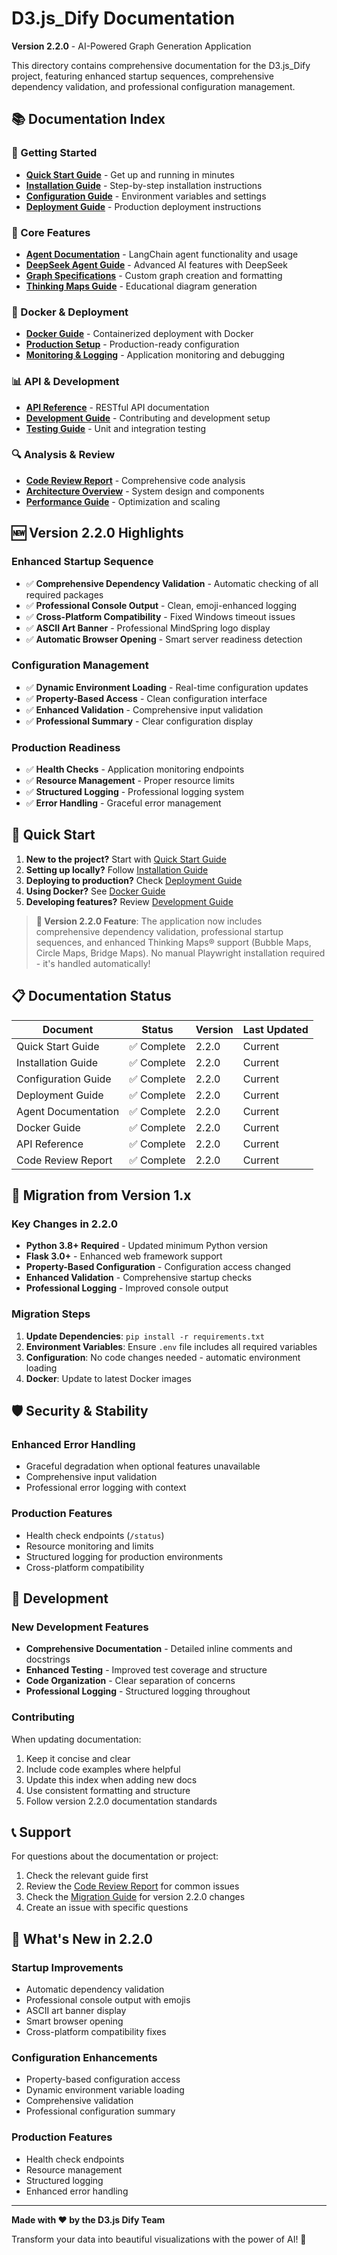 # D3.js_Dify Documentation

**Version 2.2.0** - AI-Powered Graph Generation Application

This directory contains comprehensive documentation for the D3.js_Dify project, featuring enhanced startup sequences, comprehensive dependency validation, and professional configuration management.

## 📚 Documentation Index

### **🚀 Getting Started**
- **[Quick Start Guide](QUICK_START.md)** - Get up and running in minutes
- **[Installation Guide](INSTALLATION.md)** - Step-by-step installation instructions
- **[Configuration Guide](CONFIGURATION.md)** - Environment variables and settings
- **[Deployment Guide](DEPLOYMENT.md)** - Production deployment instructions

### **🔧 Core Features**
- **[Agent Documentation](AGENT.md)** - LangChain agent functionality and usage
- **[DeepSeek Agent Guide](DEEPSEEK_AGENT.md)** - Advanced AI features with DeepSeek
- **[Graph Specifications](GRAPH_SPECS.md)** - Custom graph creation and formatting
- **[Thinking Maps Guide](THINKING_MAPS_GUIDE.md)** - Educational diagram generation

### **🐳 Docker & Deployment**
- **[Docker Guide](DOCKER.md)** - Containerized deployment with Docker
- **[Production Setup](PRODUCTION.md)** - Production-ready configuration
- **[Monitoring & Logging](MONITORING.md)** - Application monitoring and debugging

### **📊 API & Development**
- **[API Reference](API_REFERENCE.md)** - RESTful API documentation
- **[Development Guide](DEVELOPMENT.md)** - Contributing and development setup
- **[Testing Guide](TESTING.md)** - Unit and integration testing

### **🔍 Analysis & Review**
- **[Code Review Report](CODE_REVIEW_REPORT.md)** - Comprehensive code analysis
- **[Architecture Overview](ARCHITECTURE.md)** - System design and components
- **[Performance Guide](PERFORMANCE.md)** - Optimization and scaling

## 🆕 Version 2.2.0 Highlights

### **Enhanced Startup Sequence**
- ✅ **Comprehensive Dependency Validation** - Automatic checking of all required packages
- ✅ **Professional Console Output** - Clean, emoji-enhanced logging
- ✅ **Cross-Platform Compatibility** - Fixed Windows timeout issues
- ✅ **ASCII Art Banner** - Professional MindSpring logo display
- ✅ **Automatic Browser Opening** - Smart server readiness detection

### **Configuration Management**
- ✅ **Dynamic Environment Loading** - Real-time configuration updates
- ✅ **Property-Based Access** - Clean configuration interface
- ✅ **Enhanced Validation** - Comprehensive input validation
- ✅ **Professional Summary** - Clear configuration display

### **Production Readiness**
- ✅ **Health Checks** - Application monitoring endpoints
- ✅ **Resource Management** - Proper resource limits
- ✅ **Structured Logging** - Professional logging system
- ✅ **Error Handling** - Graceful error management

## 🏁 Quick Start

1. **New to the project?** Start with [Quick Start Guide](QUICK_START.md)
2. **Setting up locally?** Follow [Installation Guide](INSTALLATION.md)
3. **Deploying to production?** Check [Deployment Guide](DEPLOYMENT.md)
4. **Using Docker?** See [Docker Guide](DOCKER.md)
5. **Developing features?** Review [Development Guide](DEVELOPMENT.md)

> **🚀 Version 2.2.0 Feature**: The application now includes comprehensive dependency validation, professional startup sequences, and enhanced Thinking Maps® support (Bubble Maps, Circle Maps, Bridge Maps). No manual Playwright installation required - it's handled automatically!

## 📋 Documentation Status

| Document | Status | Version | Last Updated |
|----------|--------|---------|--------------|
| Quick Start Guide | ✅ Complete | 2.2.0 | Current |
| Installation Guide | ✅ Complete | 2.2.0 | Current |
| Configuration Guide | ✅ Complete | 2.2.0 | Current |
| Deployment Guide | ✅ Complete | 2.2.0 | Current |
| Agent Documentation | ✅ Complete | 2.2.0 | Current |
| Docker Guide | ✅ Complete | 2.2.0 | Current |
| API Reference | ✅ Complete | 2.2.0 | Current |
| Code Review Report | ✅ Complete | 2.2.0 | Current |

## 🔄 Migration from Version 1.x

### **Key Changes in 2.2.0**
- **Python 3.8+ Required** - Updated minimum Python version
- **Flask 3.0+** - Enhanced web framework support
- **Property-Based Configuration** - Configuration access changed
- **Enhanced Validation** - Comprehensive startup checks
- **Professional Logging** - Improved console output

### **Migration Steps**
1. **Update Dependencies**: `pip install -r requirements.txt`
2. **Environment Variables**: Ensure `.env` file includes all required variables
3. **Configuration**: No code changes needed - automatic environment loading
4. **Docker**: Update to latest Docker images

## 🛡️ Security & Stability

### **Enhanced Error Handling**
- Graceful degradation when optional features unavailable
- Comprehensive input validation
- Professional error logging with context

### **Production Features**
- Health check endpoints (`/status`)
- Resource monitoring and limits
- Structured logging for production environments
- Cross-platform compatibility

## 🔧 Development

### **New Development Features**
- **Comprehensive Documentation** - Detailed inline comments and docstrings
- **Enhanced Testing** - Improved test coverage and structure
- **Code Organization** - Clear separation of concerns
- **Professional Logging** - Structured logging throughout

### **Contributing**
When updating documentation:
1. Keep it concise and clear
2. Include code examples where helpful
3. Update this index when adding new docs
4. Use consistent formatting and structure
5. Follow version 2.2.0 documentation standards

## 📞 Support

For questions about the documentation or project:
1. Check the relevant guide first
2. Review the [Code Review Report](CODE_REVIEW_REPORT.md) for common issues
3. Check the [Migration Guide](MIGRATION.md) for version 2.2.0 changes
4. Create an issue with specific questions

## 🎯 What's New in 2.2.0

### **Startup Improvements**
- Automatic dependency validation
- Professional console output with emojis
- ASCII art banner display
- Smart browser opening
- Cross-platform compatibility fixes

### **Configuration Enhancements**
- Property-based configuration access
- Dynamic environment variable loading
- Comprehensive validation
- Professional configuration summary

### **Production Features**
- Health check endpoints
- Resource management
- Structured logging
- Enhanced error handling

---

**Made with ❤️ by the D3.js Dify Team**

Transform your data into beautiful visualizations with the power of AI! 🚀 